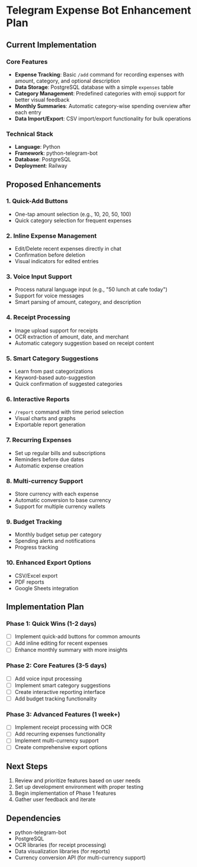# Telegram Expense Bot Enhancement Plan

## Current Implementation

### Core Features
- **Expense Tracking**: Basic `/add` command for recording expenses with amount, category, and optional description
- **Data Storage**: PostgreSQL database with a simple `expenses` table
- **Category Management**: Predefined categories with emoji support for better visual feedback
- **Monthly Summaries**: Automatic category-wise spending overview after each entry
- **Data Import/Export**: CSV import/export functionality for bulk operations

### Technical Stack
- **Language**: Python
- **Framework**: python-telegram-bot
- **Database**: PostgreSQL
- **Deployment**: Railway

## Proposed Enhancements

### 1. Quick-Add Buttons
- One-tap amount selection (e.g., 10, 20, 50, 100)
- Quick category selection for frequent expenses

### 2. Inline Expense Management
- Edit/Delete recent expenses directly in chat
- Confirmation before deletion
- Visual indicators for edited entries

### 3. Voice Input Support
- Process natural language input (e.g., "50 lunch at cafe today")
- Support for voice messages
- Smart parsing of amount, category, and description

### 4. Receipt Processing
- Image upload support for receipts
- OCR extraction of amount, date, and merchant
- Automatic category suggestion based on receipt content

### 5. Smart Category Suggestions
- Learn from past categorizations
- Keyword-based auto-suggestion
- Quick confirmation of suggested categories

### 6. Interactive Reports
- `/report` command with time period selection
- Visual charts and graphs
- Exportable report generation

### 7. Recurring Expenses
- Set up regular bills and subscriptions
- Reminders before due dates
- Automatic expense creation

### 8. Multi-currency Support
- Store currency with each expense
- Automatic conversion to base currency
- Support for multiple currency wallets

### 9. Budget Tracking
- Monthly budget setup per category
- Spending alerts and notifications
- Progress tracking

### 10. Enhanced Export Options
- CSV/Excel export
- PDF reports
- Google Sheets integration

## Implementation Plan

### Phase 1: Quick Wins (1-2 days)
- [ ] Implement quick-add buttons for common amounts
- [ ] Add inline editing for recent expenses
- [ ] Enhance monthly summary with more insights

### Phase 2: Core Features (3-5 days)
- [ ] Add voice input processing
- [ ] Implement smart category suggestions
- [ ] Create interactive reporting interface
- [ ] Add budget tracking functionality

### Phase 3: Advanced Features (1 week+)
- [ ] Implement receipt processing with OCR
- [ ] Add recurring expenses functionality
- [ ] Implement multi-currency support
- [ ] Create comprehensive export options

## Next Steps
1. Review and prioritize features based on user needs
2. Set up development environment with proper testing
3. Begin implementation of Phase 1 features
4. Gather user feedback and iterate

## Dependencies
- python-telegram-bot
- PostgreSQL
- OCR libraries (for receipt processing)
- Data visualization libraries (for reports)
- Currency conversion API (for multi-currency support)
